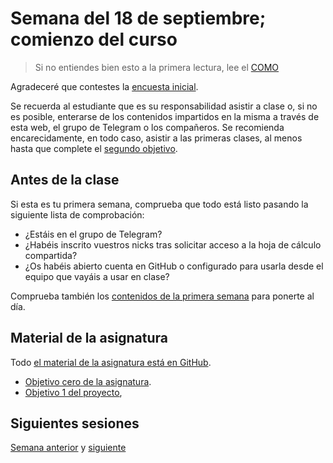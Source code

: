 # Semana del 18 de septiembre; comienzo del curso

> Si no entiendes bien esto a la primera lectura, lee el [COMO](COMO.md)

Agradeceré que contestes la [encuesta inicial]().

Se recuerda al estudiante que es su responsabilidad asistir a clase o, si no es
posible, enterarse de los contenidos impartidos en la misma a través de esta
web, el grupo de Telegram o los compañeros. Se recomienda encarecidamente, en
todo caso, asistir a las primeras clases, al menos hasta que complete el
[segundo objetivo](http://jj.github.io/IV/documentos/proyecto/2.Modelo).

## Antes de la clase

Si esta es tu primera semana, comprueba que todo está listo pasando la
siguiente lista de comprobación:

  * ¿Estáis en el grupo de Telegram?
  * ¿Habéis inscrito vuestros nicks tras solicitar acceso a la hoja de cálculo
    compartida?
  * ¿Os habéis abierto cuenta en GitHub o configurado para usarla desde el
    equipo que vayáis a usar en clase?

Comprueba también los [contenidos de la primera semana](semana-01.md)
para ponerte al día.

## Material de la asignatura

Todo [el material de la asignatura está en GitHub](http://jj.github.io/IV).

* [Objetivo cero de la
  asignatura](http://jj.github.io/IV/documentos/proyecto/0.Repositorio).
*  [Objetivo 1 del proyecto](http://jj.github.io/IV/documentos/proyecto/1.Infraestructura),

## Siguientes sesiones

[Semana anterior](semana-01.md) y [siguiente](semana-03.md)
